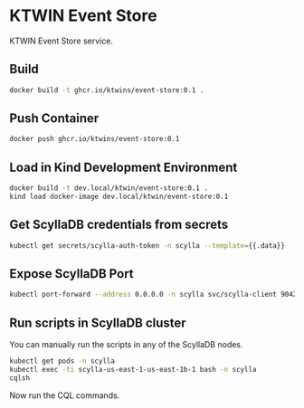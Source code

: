 # KTWIN Event Store

KTWIN Event Store service.


## Build

```sh
docker build -t ghcr.io/ktwins/event-store:0.1 .
```

## Push Container

```sh
docker push ghcr.io/ktwins/event-store:0.1
```

## Load in Kind Development Environment

```sh
docker build -t dev.local/ktwin/event-store:0.1 .
kind load docker-image dev.local/ktwin/event-store:0.1
```

## Get ScyllaDB credentials from secrets

```sh
kubectl get secrets/scylla-auth-token -n scylla --template={{.data}}
```

## Expose ScyllaDB Port

```sh
kubectl port-forward --address 0.0.0.0 -n scylla svc/scylla-client 9042:9042
```

## Run scripts in ScyllaDB cluster

You can manually run the scripts in any of the ScyllaDB nodes.

```sh
kubectl get pods -n scylla
kubectl exec -ti scylla-us-east-1-us-east-1b-1 bash -n scylla
cqlsh
```

Now run the CQL commands.
